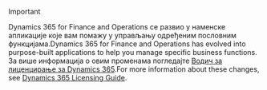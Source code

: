 > [!IMPORTANT]
> <span data-ttu-id="7d35d-101">Dynamics 365 for Finance and Operations се развио у наменске апликације које вам помажу у управљању одређеним пословним функцијама.</span><span class="sxs-lookup"><span data-stu-id="7d35d-101">Dynamics 365 for Finance and Operations has evolved into purpose-built applications to help you manage specific business functions.</span></span> <span data-ttu-id="7d35d-102">За више информација о овим променама погледајте [Водич за лиценцирање за Dynamics 365](https://mbs.microsoft.com/Files/public/365/Dynamics365LicensingGuide.pdf).</span><span class="sxs-lookup"><span data-stu-id="7d35d-102">For more information about these changes, see [Dynamics 365 Licensing Guide](https://mbs.microsoft.com/Files/public/365/Dynamics365LicensingGuide.pdf).</span></span>
 
